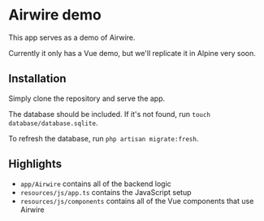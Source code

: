 # Airwire demo

This app serves as a demo of Airwire.

Currently it only has a Vue demo, but we'll replicate it in Alpine very soon.

## Installation

Simply clone the repository and serve the app.

The database should be included. If it's not found, run `touch database/database.sqlite`.

To refresh the database, run `php artisan migrate:fresh`.

## Highlights

- `app/Airwire` contains all of the backend logic
- `resources/js/app.ts` contains the JavaScript setup
- `resources/js/components` contains all of the Vue components that use Airwire
